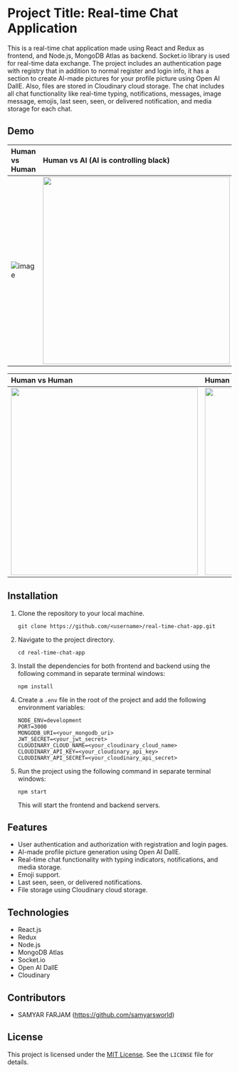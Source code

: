 

# Project Title: Real-time Chat Application

This is a real-time chat application made using React and Redux as frontend, and Node.js, MongoDB Atlas as backend. Socket.io library is used for real-time data exchange. The project includes an authentication page with registry that in addition to normal register and login info, it has a section to create AI-made pictures for your profile picture using Open AI DallE. Also, files are stored in Cloudinary cloud storage. The chat includes all chat functionality like real-time typing, notifications, messages, image message, emojis, last seen, seen, or delivered notification, and media storage for each chat.

<a name="demo"></a>
## Demo
| Human vs Human   | Human vs AI (AI is controlling black)  |
|:----------------------|:------------------|
|![image](https://drive.google.com/file/d/1_9MeqzsRwzAMEfgVG6DYsn7ZKMYtwS0h/view?usp=sharing) | <img src="https://drive.google.com/file/d/1uCXv37W7XtssM-y5RsmXpsv-VnbMzxmR/view?usp=sharing" width="420" frameBorder="0" allowFullScree/> |

| Human vs Human   | Human vs AI (AI is controlling black)  |
|:----------------------|:------------------|
|<img src="https://drive.google.com/file/d/1-dIbadCR_qVwcq-nw0t0WhULuGN1t3a5/view?usp=share_link" width="420"   /> | <img src="[https://media.giphy.com/media/YNZ1U9FB1VM9KDmdsG/giphy.gif](https://drive.google.com/file/d/1uCXv37W7XtssM-y5RsmXpsv-VnbMzxmR/view?usp=share_link)" width="420" /> |

## Installation

1. Clone the repository to your local machine.

   ```
   git clone https://github.com/<username>/real-time-chat-app.git
   ```

2. Navigate to the project directory.

   ```
   cd real-time-chat-app
   ```

3. Install the dependencies for both frontend and backend using the following command in separate terminal windows:

   ```
   npm install
   ```

4. Create a `.env` file in the root of the project and add the following environment variables:

   ```
   NODE_ENV=development
   PORT=3000
   MONGODB_URI=<your_mongodb_uri>
   JWT_SECRET=<your_jwt_secret>
   CLOUDINARY_CLOUD_NAME=<your_cloudinary_cloud_name>
   CLOUDINARY_API_KEY=<your_cloudinary_api_key>
   CLOUDINARY_API_SECRET=<your_cloudinary_api_secret>
   ```

5. Run the project using the following command in separate terminal windows:

   ```
   npm start
   ```

   This will start the frontend and backend servers.

## Features

- User authentication and authorization with registration and login pages.
- AI-made profile picture generation using Open AI DallE.
- Real-time chat functionality with typing indicators, notifications, and media storage.
- Emoji support.
- Last seen, seen, or delivered notifications.
- File storage using Cloudinary cloud storage.

## Technologies

- React.js
- Redux
- Node.js
- MongoDB Atlas
- Socket.io
- Open AI DallE
- Cloudinary

## Contributors

- SAMYAR FARJAM (https://github.com/samyarsworld)

## License

This project is licensed under the [MIT License](https://opensource.org/licenses/MIT). See the `LICENSE` file for details.
